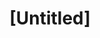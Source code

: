 ---
pid: llp162
title: "[Untitled]"
location_transcription: 
coordinates: 
zipcode: '19124'
gen_neighborhood: North Philadelphia
neighborhood: Juniata,Frankford,Feltonville
outside_phl: 
age: '13'
age_range: 13-19
instagram: 
image_file_name: llp_162.jpg
proposal_transcription: 
topic: Unknown
topic_summary: '0'
type: Other No Form
keywords_other: blank
credit: Nashaly R.
image_labels: 
twitter: 
facebook: 
permalink: "/monuments/llp162/"
layout: item-page
---
